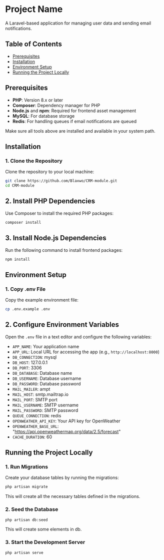 # Project Name
A Laravel-based application for managing user data and sending email notifications.

## Table of Contents
- [Prerequisites](#prerequisites)
- [Installation](#installation)
- [Environment Setup](#environment-setup)
- [Running the Project Locally](#running-the-project-locally)

## Prerequisites
- **PHP**: Version 8.x or later
- **Composer**: Dependency manager for PHP
- **Node.js** and **npm**: Required for frontend asset management
- **MySQL**: For database storage
- **Redis**: For handling queues if email notifications are queued

Make sure all tools above are installed and available in your system path.

## Installation

### 1. Clone the Repository
Clone the repository to your local machine:

```bash
git clone https://github.com/Blaxwo/CRM-module.git
cd CRM-module
```

## 2. Install PHP Dependencies
Use Composer to install the required PHP packages:

```bash
composer install
```
## 3. Install Node.js Dependencies
Run the following command to install frontend packages:

```bash
npm install
```

## Environment Setup

### 1. Copy .env File
Copy the example environment file:

```bash
cp .env.example .env
```

## 2. Configure Environment Variables

Open the `.env` file in a text editor and configure the following variables:

- `APP_NAME`: Your application name
- `APP_URL`: Local URL for accessing the app (e.g., `http://localhost:8000`)
- `DB_CONNECTION`: mysql
- `DB_HOST`: 127.0.0.1
- `DB_PORT`: 3306
- `DB_DATABASE`: Database name
- `DB_USERNAME`: Database username
- `DB_PASSWORD`: Database password
- `MAIL_MAILER`: ampt
- `MAIL_HOST`: smtp.mailtrap.io
- `MAIL_PORT`: SMTP port
- `MAIL_USERNAME`: SMTP username
- `MAIL_PASSWORD`: SMTP password
- `QUEUE_CONNECTION`: redis
- `OPENWEATHER_API_KEY`: Your API key for OpenWeather
- `OPENWEATHER_BASE_URL`: "https://api.openweathermap.org/data/2.5/forecast"
- `CACHE_DURATION`: 60

## Running the Project Locally

### 1. Run Migrations
Create your database tables by running the migrations:

```bash
php artisan migrate
```
This will create all the necessary tables defined in the migrations.

### 2. Seed the Database

```bash
php artisan db:seed
```
This will create some elements in db.

### 3. Start the Development Server

```bash
php artisan serve
```
